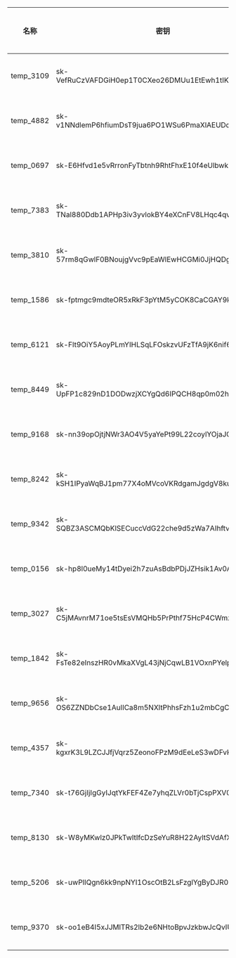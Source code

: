 | 名称 | 密钥 | 状态 | 已用额度 | 剩余额度 | 创建时间 | 过期时间 |
|------|------|------|----------|----------|----------|----------|
| temp_3109 | sk-VefRuCzVAFDGiH0ep1T0CXeo26DMUu1EtEwh1tIKqd8B7rvR | 已启用 | $0.00 | 无限制 | 2025-03-26 00:09:51 | 永不过期 |
| temp_4882 | sk-v1NNdlemP6hfiumDsT9jua6PO1WSu6PmaXlAEUDqtaV7OWSR | 已启用 | $0.00 | 无限制 | 2025-03-26 00:10:03 | 永不过期 |
| temp_0697 | sk-E6Hfvd1e5vRrronFyTbtnh9RhtFhxE10f4eUlbwkZWI5cvaX | 已启用 | $0.00 | 无限制 | 2025-03-26 00:10:18 | 永不过期 |
| temp_7383 | sk-TNal880Ddb1APHp3iv3yvlokBY4eXCnFV8LHqc4qvOAO8BhY | 已启用 | $0.00 | 无限制 | 2025-03-26 00:10:32 | 永不过期 |
| temp_3810 | sk-57rm8qGwlF0BNoujgVvc9pEaWlEwHCGMi0JjHQDgSf2Cdwsi | 已启用 | $0.00 | 无限制 | 2025-03-26 00:11:16 | 永不过期 |
| temp_1586 | sk-fptmgc9mdteOR5xRkF3pYtM5yCOK8CaCGAY9klE2t1gyjd8i | 已启用 | $0.00 | 无限制 | 2025-03-26 12:32:09 | 永不过期 |
| temp_6121 | sk-Flt9OiY5AoyPLmYIHLSqLFOskzvUFzTfA9jK6nif6KYSxnHM | 已启用 | $0.00 | 无限制 | 2025-03-26 00:11:44 | 永不过期 |
| temp_8449 | sk-UpFP1c829nD1DODwzjXCYgQd6IPQCH8qp0m02hotfc13dVOT | 已启用 | $0.00 | 无限制 | 2025-03-26 00:14:50 | 永不过期 |
| temp_9168 | sk-nn39opOjtjNWr3AO4V5yaYePt99L22coylYOjaJGFysSKoot | 已启用 | $0.00 | 无限制 | 2025-03-26 00:15:09 | 永不过期 |
| temp_8242 | sk-kSH1IPyaWqBJ1pm77X4oMVcoVKRdgamJgdgV8kujWo11ZVvy | 已启用 | $0.00 | 无限制 | 2025-03-26 00:15:22 | 永不过期 |
| temp_9342 | sk-SQBZ3ASCMQbKlSECuccVdG22che9d5zWa7AIhftvaoc2ljw8 | 已启用 | $0.00 | 无限制 | 2025-03-26 00:16:36 | 永不过期 |
| temp_0156 | sk-hp8l0ueMy14tDyei2h7zuAsBdbPDjJZHsik1Av0A1vzvZMCV | 已启用 | $0.00 | 无限制 | 2025-03-26 00:16:49 | 永不过期 |
| temp_3027 | sk-C5jMAvnrM71oe5tsEsVMQHb5PrPthf75HcP4CWmzDQKJf6gh | 已启用 | $0.00 | 无限制 | 2025-03-26 02:14:41 | 永不过期 |
| temp_1842 | sk-FsTe82eInszHR0vMkaXVgL43jNjCqwLB1VOxnPYelpeW9HOp | 已启用 | $0.00 | 无限制 | 2025-03-26 00:17:24 | 永不过期 |
| temp_9656 | sk-OS6ZZNDbCse1AulICa8m5NXltPhhsFzh1u2mbCgCWnzuWL5j | 已启用 | $0.00 | 无限制 | 2025-03-26 12:34:13 | 永不过期 |
| temp_4357 | sk-kgxrK3L9LZCJJfjVqrz5ZeonoFPzM9dEeLeS3wDFvKZKVa31 | 已启用 | $0.00 | 无限制 | 2025-03-26 00:17:58 | 永不过期 |
| temp_7340 | sk-t76GjIjIgGyIJqtYkFEF4Ze7yhqZLVr0bTjCspPXV05SrjFQ | 已启用 | $0.00 | 无限制 | 2025-03-26 00:19:00 | 永不过期 |
| temp_8130 | sk-W8yMKwlz0JPkTwltIfcDzSeYuR8H22AyltSVdAfXvgtAtl5D | 已启用 | $0.00 | 无限制 | 2025-03-26 00:19:12 | 永不过期 |
| temp_5206 | sk-uwPlIQgn6kk9npNYI1OscOtB2LsFzglYgByDJR0xED6OpaYN | 已启用 | $0.00 | 无限制 | 2025-03-26 00:19:24 | 永不过期 |
| temp_9370 | sk-oo1eB4I5xJJMlTRs2lb2e6NHtoBpvJzkbwJcQvIUv96oOvNK | 已启用 | $0.00 | 无限制 | 2025-03-26 00:19:37 | 永不过期 |
